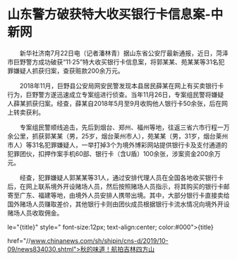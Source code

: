 # 山东警方破获特大收买银行卡信息案-中新网

　　新华社济南7月22日电（记者潘林青）据山东省公安厅最新通报，近日，菏泽市巨野警方成功破获“11·25”特大收买银行卡信息案，将郭某某、苑某某等31名犯罪嫌疑人抓获归案，查获赃款200余万元。

　　2018年11月，巨野县公安局网安民警发现本县居民薛某在网上有买卖银行卡行为，巨野警方遂迅速成立专案组进行侦查。当年11月26日，专案组民警将嫌疑人薛某抓获归案。经查，薛某自2018年5月至9月收购他人银行卡50余张，后在网上转卖获利。

　　专案组民警顺线追击，先后到烟台、郑州、福州等地，往返三省六市行程一万余公里，抓获郭某某（男，25岁，烟台莱州市人），苑某某（男，31岁，烟台莱州市人）等31名犯罪嫌疑人，一举打掉3个为境外博彩网站提供银行卡及支付通道的犯罪团伙，扣押作案手机60部、银行卡（含U盾）100余张，涉案资金200余万元。

　　经查，犯罪嫌疑人郭某某等31人，通过安排代理人员在全国各地收买银行卡后，在网上联系境外开设赌场人员，然后按照赌场人员指示，将其购买的银行卡邮寄至广东、福建等地，由境外人员安排人携带出境。其中，大部分银行卡直接卖给国外赌场人员赚取差价，其他银行卡则由团伙成员根据银行卡流水情况向境外开设赌场人员收取佣金。

le="{title}" style=" font-size:12px; text-align:center; color:#000">{title}

href="//www.chinanews.com/sh/shipin/cns-d/2019/10-09/news834030.shtml">秋的味道！航拍吉林四方山
